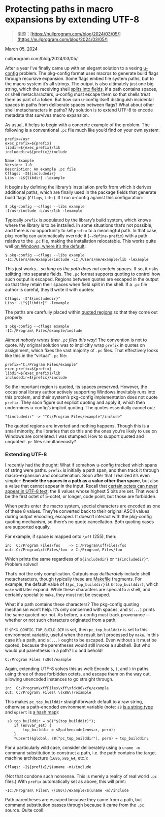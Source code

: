 <!--yml
category: 未分类
date: 2024-05-27 14:38:32
-->

# Protecting paths in macro expansions by extending UTF-8

> 来源：[https://nullprogram.com/blog/2024/03/05/](https://nullprogram.com/blog/2024/03/05/)

March 05, 2024

nullprogram.com/blog/2024/03/05/

After a year I’ve finally came up with an elegant solution to a vexing [u-config](/blog/2023/01/18/) problem. The pkg-config format uses macros to generate build flags through recursive expansion. Some flags embed file system paths, but to the macro system it’s all strings. The output is also ultimately just one big string, which the receiving shell [splits into fields](https://pubs.opengroup.org/onlinepubs/9699919799/utilities/V3_chap02.html#tag_18_06_05). If a path contains spaces, or shell metacharacters, u-config must escape them so that shells treat them as part of a token. But how can u-config itself distinguish incidental spaces in paths from deliberate spaces between flags? What about other shell metacharacters in paths? My solution is to extend UTF-8 to encode metadata that survives macro expansion.

As usual, it helps to begin with a concrete example of the problem. The following is a conventional `.pc` file much like you’d find on your own system:

```
prefix=/usr
exec_prefix=${prefix}
libdir=${exec_prefix}/lib
includedir=${prefix}/include

Name: Example
Version: 1.0
Description: An example .pc file
Cflags: -I${includedir}
Libs: -L${libdir} -lexample 
```

It begins by defining the library’s installation prefix from which it derives additional paths, which are finally used in the package fields that generate build flags (`Cflags`, `Libs`). If I run u-config against this configuration:

```
$ pkg-config --cflags --libs example
-I/usr/include -L/usr/lib -lexample 
```

Typically `prefix` is populated by the library’s build system, which knows where the library is to be installed. In some situations that’s not possible, and there is no opportunity to set `prefix` to a meaningful path. In that case, pkg-config can automatically override it (`--define-prefix`) with a path relative to the `.pc` file, making the installation relocatable. This works quite well [on Windows, where it’s the default](/blog/2020/09/25/):

```
$ pkg-config --cflags --libs example
-IC:/Users/me/example/include -LC:/Users/me/example/lib -lexample 
```

This just works… *so long as the path does not contain spaces*. If so, it risks splitting into separate fields. The `.pc` format supports quoting to control how such output is escaped. Regions between quotes are escaped in the output so that they retain their spaces when field split in the shell. If a `.pc` file author is careful, they’d write it with quotes:

```
Cflags: -I"${includedir}"
Libs: -L"${libdir}" -lexample 
```

The paths are carefully placed within [quoted regions](/blog/2021/12/04/) so that they come out properly:

```
$ pkg-config --cflags example
-IC:/Program\ Files/example/include 
```

*Almost nobody writes their `.pc` files this way*! The convention is not to quote. My original solution was to implicitly wrap `prefix` in quotes on assignment, which fixes the vast majority of `.pc` files. That effectively looks like this in the “virtual” `.pc` file:

```
prefix="C:/Program Files/example"
exec_prefix=${prefix}
libdir=${exec_prefix}/lib
includedir=${prefix}/include 
```

So the important region is quoted, its spaces preserved. However, the occasional library author actively supporting Windows inevitably runs into this problem, and their system’s pkg-config implementation does not quote `prefix`. They soon figure out explicit quoting and apply it, which then undermines u-config’s implicit quoting. The quotes essentially cancel out:

```
"$includedir" -> ""C:/Program Files/example"/include" 
```

The quoted regions are inverted and nothing happens. Though this is a small minority, the libraries that do this and the ones you’re likely to use on Windows are correlated. I was stumped: How to support quoted and unquoted `.pc` files simultaneously?

### Extending UTF-8

I recently had the thought: What if somehow u-config tracked which spans of string were paths. `prefix` is initially a path span, and then track it through macro-expansion and concatenation. Soon after that I realized it’s even simpler: **Encode the spaces in a path as a value other than space**, but also a value that cannot appear in the input. Recall that [certain octets can never appear in UTF-8 text](/blog/2017/10/06/): the 8 values whose highest 5 bits are set. That would be the first octet of 5-octet, or longer, code point, but those are forbidden.

When paths enter the macro system, special characters are encoded as one of these 8 values. They’re converted back to their original ASCII values during output encoding, escaped. It doesn’t interact with the pkg-config quoting mechanism, so there’s no quote cancellation. Both quoting cases are supported equally.

For example, if space is mapped onto `\xff` (255), then:

```
in:  C:/Program Files/foo    -> C:/Program\xffFiles/foo
out: C:/Program\xffFiles/foo -> C:/Program\ Files/foo 
```

Which prints the same regardless of `${includedir}` or `"${includedir}"`. Problem solved!

That’s not the only complication. Outputs may *deliberately* include shell metacharacters, though typically these are [Makefile](/blog/2017/08/20/) fragments. For example, the default value of `${pc_top_builddir}` is `$(top_builddir)`, which `make` will later expand. While these characters are special to a shell, and certainly special to `make`, they must not be escaped.

What if a path contains these characters? The pkg-config quoting mechanism won’t help. It’s only concerned with spaces, and `$(...)` prints the same quoted nor not. As before, u-config must track provenance — whether or not such characters originated from a path.

If `$PKG_CONFIG_TOP_BUILD_DIR` is set, then `pc_top_builddir` is set to this environment variable, useful when the result isn’t processed by `make`. In this case it’s a path, and `$(...)` ought to be escaped. Even without `$` it must be quoted, because the parentheses would still invoke a subshell. But who would put parenthesis in a path? Lo and behold!

```
C:/Program Files (x86)/example 
```

Again, extending UTF-8 solves this as well: Encode `$`, `(`, and `)` in paths using three of those forbidden octets, and escape them on the way out, allowing unencoded instances to go straight through.

```
in:  C:/Program\xffFiles\xff\xfdx86\xfe/example
out: C:/Program\ Files\ \(x86\)/example 
```

This makes `pc_top_builddir` straightforward: default to a raw string, otherwise a path-encoded environment variable (note: `s8` [is a string type](/blog/2023/10/08/) and `upsert` is [a hash map](/blog/2023/09/30/)):

```
 s8 top_builddir = s8("$(top_builddir)");
    if (envvar_set) {
        top_builddir = s8pathencode(envvar, perm);
    }
    *upsert(&global, s8("pc_top_builddir"), perm) = top_builddir; 
```

For a particularly wild case, consider deliberately using a `uname -m` command substitution to construct a path, i.e. the path contains the target machine architecture (`i686`, `x86_64`, etc.):

```
Cflags: -I${prefix}/$(uname -m)/include 
```

(Not that condone such nonsense. This is merely a reality of real world `.pc` files.) With `prefix` automatically set as above, this will print:

```
-IC:/Program\ Files\ \(x86\)/example/$(uname -m)/include 
```

Path parentheses are escaped because they came from a path, but command substitution passes through because it came from the `.pc` source. Quite cool!